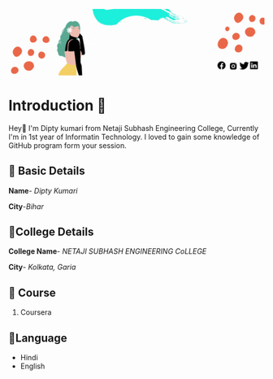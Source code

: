 ![Introduction](https://github.com/shweta-laha/Day3/blob/main/Shweta%20Laha.gif)
# Introduction 🚀
Hey👋 I'm Dipty kumari from Netaji Subhash Engineering College, Currently I'm in 1st year of Informatin Technology. I loved to gain some knowledge of GitHub program form your session. 

## 💠 Basic Details
**Name**- *Dipty Kumari*

**City**-*Bihar*

## 💠College Details

**College Name**- *NETAJI SUBHASH ENGINEERING CoLLEGE*

**City**- *Kolkata, Garia*

## 💠 Course
1. Coursera

## 💠Language
- Hindi
- English
